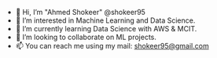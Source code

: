 - 👋 Hi, I’m "Ahmed Shokeer" @shokeer95
- 👀 I’m interested in Machine Learning and Data Science.
- 🌱 I’m currently learning Data Science with AWS & MCIT.
- 💞️ I’m looking to collaborate on ML projects.
- 📫 You can reach me using my mail: shokeer95@gmail.com

<!---
shokeer95/shokeer95 is a ✨ special ✨ repository because its `README.md` (this file) appears on your GitHub profile.
You can click the Preview link to take a look at your changes.
--->
